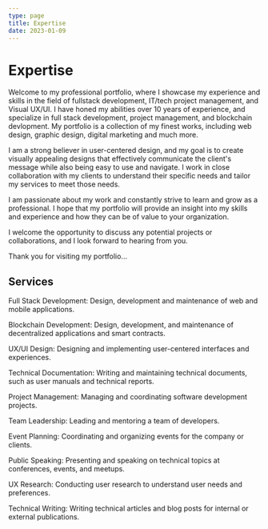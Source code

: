 ```yaml
---
type: page
title: Expertise
date: 2023-01-09
---
```


# Expertise
Welcome to my professional portfolio, where I showcase my experience and skills in the field of fullstack development, IT/tech project management, and Visual UX/UI. I have honed my abilities over 10 years of experience, and specialize in full stack development, project management, and blockchain devlopment. My portfolio is a collection of my finest works, including web design, graphic design, digital marketing and much more.

I am a strong believer in user-centered design, and my goal is to create visually appealing designs that effectively communicate the client's message while also being easy to use and navigate. I work in close collaboration with my clients to understand their specific needs and tailor my services to meet those needs.

I am passionate about my work and constantly strive to learn and grow as a professional. I hope that my portfolio will provide an insight into my skills and experience and how they can be of value to your organization.

I welcome the opportunity to discuss any potential projects or collaborations, and I look forward to hearing from you.

Thank you for visiting my portfolio...  

## Services 
Full Stack Development: Design, development and maintenance of web and mobile applications.

Blockchain Development: Design, development, and maintenance of decentralized applications and smart contracts.

UX/UI Design: Designing and implementing user-centered interfaces and experiences.

Technical Documentation: Writing and maintaining technical documents, such as user manuals and technical reports.

Project Management: Managing and coordinating software development projects.

Team Leadership: Leading and mentoring a team of developers.

Event Planning: Coordinating and organizing events for the company or clients.

Public Speaking: Presenting and speaking on technical topics at conferences, events, and meetups.

UX Research: Conducting user research to understand user needs and preferences.

Technical Writing: Writing technical articles and blog posts for internal or external publications.
